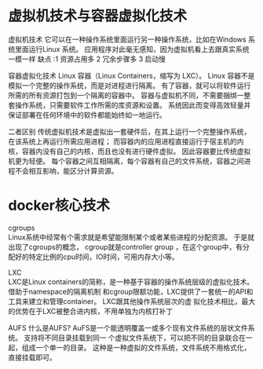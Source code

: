 # 虚拟机技术与容器虚拟化技术
虚拟机技术
它可以在一种操作系统里面运行另一种操作系统，比如在Windows 系统里面运行Linux 系统。
应用程序对此毫无感知，因为虚拟机看上去跟真实系统一模一样
缺点 :1 资源占用多 2 冗余步骤多 3 启动慢

容器虚拟化技术
Linux 容器（Linux Containers，缩写为 LXC）。
Linux 容器不是模拟一个完整的操作系统，而是对进程进行隔离。
有了容器，就可以将软件运行所需的所有资源打包到一个隔离的容器中。
容器与虚拟机不同，不需要捆绑一整套操作系统，只需要软件工作所需的库资源和设置。
系统因此而变得高效轻量并保证部署在任何环境中的软件都能始终如一地运行。

二者区别
传统虚拟机技术是虚拟出一套硬件后，在其上运行一个完整操作系统，在该系统上再运行所需应用进程；
而容器内的应用进程直接运行于宿主机的内核，容器内没有自己的内核，而且也没有进行硬件虚拟。 因此容器要比传统虚拟机更为轻便。
每个容器之间互相隔离，每个容器有自己的文件系统，容器之间进程不会相互影响，能区分计算资源。

# docker核心技术
cgroups  
Linux系统中经常有个需求就是希望能限制某个或者某些进程的分配资源。
于是就出现了cgroups的概念， cgroup就是controller group ，在这个group中，有分配好的特定比例的cpu时间，IO时间，可用内存大小等。

LXC  
LXC是Linux containers的简称，是一种基于容器的操作系统层级的虚拟化技术。
借助于namespace的隔离机制 和cgroup限额功能，LXC提供了一套统一的API和工具来建立和管理container。
LXC跟其他操作系统层次的虚 拟化技术相比，最大的优势在于LXC被整合进内核，不用单独为内核打补丁

AUFS
什么是AUFS? AuFS是一个能透明覆盖一或多个现有文件系统的层状文件系统。 
支持将不同目录挂载到同一 个虚拟文件系统下，可以把不同的目录联合在一起，组成一个单一的目录。
这种是一种虚拟的文件系统，文件系统不用格式化，直接挂载即可。 